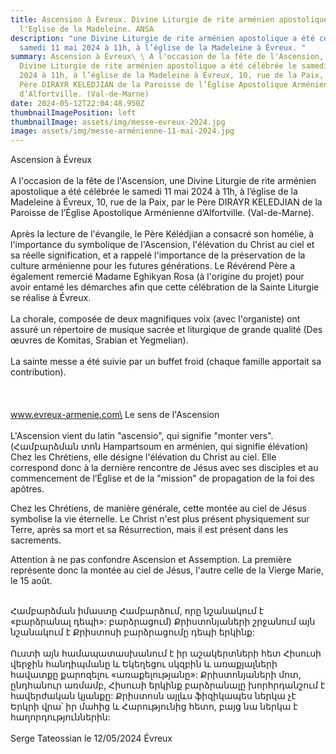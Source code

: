 ```yaml
---
title: Ascension à Évreux. Divine Liturgie de rite arménien apostolique à
  l'Eglise de la Madeleine. ANSA
description: "une Divine Liturgie de rite arménien apostolique a été célébrée le
  samedi 11 mai 2024 à 11h, à l’église de la Madeleine à Évreux. "
summary: Ascension à Évreux\ \ A l'occasion de la fête de l'Ascension, une
  Divine Liturgie de rite arménien apostolique a été célébrée le samedi 11 mai
  2024 à 11h, à l’église de la Madeleine à Évreux, 10, rue de la Paix, par le
  Père DIRAYR KELEDJIAN de la Paroisse de l’Église Apostolique Arménienne
  d’Alfortville. (Val-de-Marne)
date: 2024-05-12T22:04:48.950Z
thumbnailImagePosition: left
thumbnailImage: assets/img/messe-evreux-2024.jpg
image: assets/img/messe-arménienne-11-mai-2024.jpg
---
```

Ascension à Évreux\
\
A l'occasion de la fête de l'Ascension, une Divine Liturgie de rite arménien apostolique a été célébrée le samedi 11 mai 2024 à 11h, à l’église de la Madeleine à Évreux, 10, rue de la Paix, par le Père DIRAYR KELEDJIAN de la Paroisse de l’Église Apostolique Arménienne d’Alfortville. (Val-de-Marne).\
\
Après la lecture de l'évangile, le Père Kélédjian a consacré son homélie, à l'importance du symbolique de l'Ascension, l'élévation du Christ au ciel et sa réelle signification, et a rappelé l'importance de la préservation de la culture arménienne pour les futures générations. Le Révérend Père a également remercié Madame Eghikyan Rosa (à l'origine du projet) pour avoir entamé les démarches afin que cette célébration de la Sainte Liturgie se réalise à Évreux.\
\
La chorale, composée de deux magnifiques voix (avec l'organiste) ont assuré un répertoire de musique sacrée et liturgique de grande qualité (Des œuvres de Komitas, Srabian et Yegmelian).\
\
La sainte messe a été suivie par un buffet froid (chaque famille apportait sa contribution).\
\
\
\
www.evreux-armenie.com\
Le sens de l'Ascension\
\
L'Ascension vient du latin "ascensio", qui signifie "monter vers". (Համբարձման տոն Hampartsoum en arménien, qui signifie élévation) Chez les Chrétiens, elle désigne l'élévation du Christ au ciel. Elle correspond donc à la dernière rencontre de Jésus avec ses disciples et au commencement de l’Église et de la "mission" de propagation de la foi des apôtres.

Chez les Chrétiens, de manière générale, cette montée au ciel de Jésus symbolise la vie éternelle. Le Christ n'est plus présent physiquement sur Terre, après sa mort et sa Résurrection, mais il est présent dans les sacrements.

Attention à ne pas confondre Ascension et Assemption. La première représente donc la montée au ciel de Jésus, l'autre celle de la Vierge Marie, le 15 août.

\
Համբարձման իմաստը Համբարձում, որը նշանակում է «բարձրանալ դեպի»: բարձրացում) Քրիստոնյաների շրջանում այն ​​նշանակում է Քրիստոսի բարձրացումը դեպի երկինք:\
\
Ուստի այն համապատասխանում է իր աշակերտների հետ Հիսուսի վերջին հանդիպմանը և Եկեղեցու սկզբին և առաքյալների հավատքը քարոզելու «առաքելությանը»: Քրիստոնյաների մոտ, ընդհանուր առմամբ, Հիսուսի երկինք բարձրանալը խորհրդանշում է հավերժական կյանքը: Քրիստոսն այլևս ֆիզիկապես ներկա չէ Երկրի վրա՝ իր մահից և Հարությունից հետո, բայց նա ներկա է հաղորդություններին:\
\
Serge Tateossian le 12/05/2024 Évreux